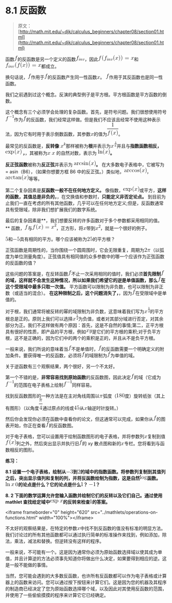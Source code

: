 # 8.1 反函数

> 原文： [http://math.mit.edu/~djk/calculus_beginners/chapter08/section01.html](http://math.mit.edu/~djk/calculus_beginners/chapter08/section01.html)

函数![](img/tex-8fa14cdd754f91cc6554c9e71929cce7.gif)的反函数是另一个定义的函数![](img/tex-3b3a6c8b2698ce7040bf08f8708213de.gif)，因此![](img/tex-266072a7627e34a1028359790362373e.gif)和![](img/tex-f04e050a44203a193089bb1c7ddba787.gif)都成立。

换句话说，![](img/tex-8fa14cdd754f91cc6554c9e71929cce7.gif)作用于![](img/tex-8fa14cdd754f91cc6554c9e71929cce7.gif)的反函数产生同一性函数![](img/tex-9dd4e461268c8034f5c8564e155c67a6.gif)。 ![](img/tex-8fa14cdd754f91cc6554c9e71929cce7.gif)作用于其反函数也是同一性函数。

我们之前遇到过这个概念。反演的典型例子是平方根。平方根函数是平方函数的倒数。

这个概念有三个必须学会处理的复杂函数。首先，是符号问题。我们很想使用符号![](img/tex-e55e328349414752113c4878dc62303f.gif)作为![](img/tex-8fa14cdd754f91cc6554c9e71929cce7.gif)的反函数，我们经常这样做。但是我们不应该且经常不使用这种表示法，因为它有时用于表示倒数函数，其参数![](img/tex-9dd4e461268c8034f5c8564e155c67a6.gif)的值为![](img/tex-860b7fe3904792a3eb277030626a2841.gif)。

最常见的反函数是，**反转像** ![](img/tex-1f31f8c0da2e32b6acaa5b9a0e5154e9.gif)那样被称为**根**并表示为![](img/tex-fb948c961db66429dcc9a638c40d5400.gif)并且与**指数函数相反，![](img/tex-f816c6890016193bb7c1429c6dfa7460.gif) ，**，其被称为![](img/tex-9dd4e461268c8034f5c8564e155c67a6.gif) ![](img/tex-9dd4e461268c8034f5c8564e155c67a6.gif) 的自然对数，表示为 **![](img/tex-082b0e41ac5d0f86aa6e51587580f3b7.gif)。**

**反正弦函数**被称为**反正弦**并表示为 **![](img/tex-6b5a3bd3ccba039520f633705222b7e3.gif)。** 在大多数电子表格中，它被写为= asin（B6），（如果你想要方框 B6 中的反正弦。）类似地，![](img/tex-ca694452d86056b222bbe8ed752de1aa.gif)，![](img/tex-e0ee86a6e0446425ac66e35bc988fe36.gif)等等。

第二个复杂因素是**反函数一般不在任何地方定义。** 像指数，![](img/tex-f816c6890016193bb7c1429c6dfa7460.gif)或平方，**这样的函数，其值总是非负的，**，在交换值和参数时，**只能定义非否定论点。** 到目前为止我们一直在考虑的所有其他函数，几乎可以在任何地方定义;但是，反函数通常具有受限域，除非我们想扩展我们的数字系统。

最后的复杂因素是**，我们想要反转的许多函数对于多个参数都采用相同的值。** 函数，![](img/tex-8fa14cdd754f91cc6554c9e71929cce7.gif)与![](img/tex-fbce4a1ebe576539394e9493e30c7e5e.gif)，正方形，将![](img/tex-9dd4e461268c8034f5c8564e155c67a6.gif)带到![](img/tex-32f5240d0dbf2ccbe75ef7f8ef2015e0.gif)，就是一个很好的例子。

![](img/tex-e4da3b7fbbce2345d7772b0674a318d5.gif)和![](img/tex-47c1b025fa18ea96c33fbb6718688c0f.gif)具有相同的平方。哪个应该被称为![](img/tex-8e296a067a37563370ded05f5a3bf3ec.gif)的平方根？

正弦函数是周期性的，当你围绕一个圆周围时，它会无限重复，周期为![](img/tex-c3198a6dbef629ca31403b4ccdff3fc7.gif)（以弧度为单位测量角度）。正弦值具有相同值的众多参数中的哪一个应该作为正弦函数的反函数的值？

这些问题的答案是，在反转函数![](img/tex-8fa14cdd754f91cc6554c9e71929cce7.gif)不止一次采用相同的值时，我们必须**首先限制![](img/tex-8fa14cdd754f91cc6554c9e71929cce7.gif)的域，这样就不会发生这种情况，**所以**如果我们希望它的逆是单值函数，那么![](img/tex-8fa14cdd754f91cc6554c9e71929cce7.gif)在这个受限域中最多只取一次值。** 平方函数可以限制为非负数，也可以限制为非正数（或适当的混合）。 **在这种限制之后，这个问题消失了，**，因为![](img/tex-8fa14cdd754f91cc6554c9e71929cce7.gif)在受限域中是单值的。

对于根，我们通常将被反转的幂的域限制为非负数，这意味着我们写为![](img/tex-d156fc4dc7b1d0eb31c97b6be2cd1bce.gif)的平方根总是正的。原则上我们可以选择![](img/tex-d156fc4dc7b1d0eb31c97b6be2cd1bce.gif)为负值，或者对其部分域进行否定，对其余部分为正。我们不这样做有两个原因：首先，这是不自然的事情;第二，正平方根具有很好的性质，即产品的平方根，例如![](img/tex-3e44107170a520582ade522fa73c1d15.gif)是它们的平方根的乘积;对于负平方根，这不是正确的，因为它们中的两个的乘积是正的，并且从不是负平方根。

一般来说，我们所说的意味着当![](img/tex-8fa14cdd754f91cc6554c9e71929cce7.gif)不是单值时，![](img/tex-8fa14cdd754f91cc6554c9e71929cce7.gif)的反函数需要一个明确定义的附加条件。要获得唯一的反函数，必须将![](img/tex-8fa14cdd754f91cc6554c9e71929cce7.gif)的域限制为![](img/tex-8fa14cdd754f91cc6554c9e71929cce7.gif)为单值的域。

关于逆函数有三个观察结果，两个很好，另一个不太好。

第一个不错的是，**非常容易找到原始函数**的反函数图，因此决定![](img/tex-8fa14cdd754f91cc6554c9e71929cce7.gif)的域（它成为![](img/tex-e55e328349414752113c4878dc62303f.gif)的范围在电子表格上绘制![](img/tex-e55e328349414752113c4878dc62303f.gif)同样容易。

找到反函数图形的一种方法是在主对角线周围以![](img/tex-4f08e3dba63dc6d40b22952c7a9dac6d.gif)弧度（![](img/tex-045117b0e0a11a242b9765e79cbf113f.gif)度）旋转纸张（其上有图形）（以角度![](img/tex-7d0ab8fde227931c7e02de2f71305a20.gif)通过原点的线或![](img/tex-6c8349cc7260ae62e3b1396831a8398f.gif)从![](img/tex-9dd4e461268c8034f5c8564e155c67a6.gif)轴逆时针旋转。）

然后你会发现你必须在函数中查看你的论文，但这通常可以完成，如果你从![](img/tex-8fa14cdd754f91cc6554c9e71929cce7.gif)的图表开始，你正在查看![](img/tex-8fa14cdd754f91cc6554c9e71929cce7.gif)的反函数图。

对于电子表格，您可以设置用于绘制函数图形的电子表格，并将参数列![](img/tex-9dd4e461268c8034f5c8564e155c67a6.gif)复制到值![](img/tex-50bbd36e1fd2333108437a2ca378be62.gif)列之外，然后突出显示并执行旧![](img/tex-8fa14cdd754f91cc6554c9e71929cce7.gif)的 xy 散点图和新的![](img/tex-9dd4e461268c8034f5c8564e155c67a6.gif)专栏。您将看到与函数相反的图形。

**练习：**

**8.1 设置一个电子表格，绘制从![](img/tex-b3149ecea4628efd23d2f86e5a723472.gif)到![](img/tex-c81e728d9d4c2f636f067f89cc14862c.gif)的域中的指数函数。将参数列复制到其值列之后，突出显示值列和复制的列，并将反函数绘制为指数，这是自然![](img/tex-cb139ffd45872a9a5f17ece5cdb1d314.gif)函数。 ![](img/tex-2e2d2bfd8d38a8371cedaa366a5c07ab.gif) ![](img/tex-cfcd208495d565ef66e7dff9f98764da.gif)的论点是什么？它的论点是什么![](img/tex-c4ca4238a0b923820dcc509a6f75849b.gif)？ ![](img/tex-6bb61e3b7bce0931da574d19d1d82c88.gif)？**

**8\. 2 下面的数学运算允许您输入函数并绘制它们的反转以及它们自己。通过使用 mathlet 查找给定域中![](img/tex-d2d9ff050c6216f119106a42e9624e9f.gif)的反转来检查![](img/tex-c4ca4238a0b923820dcc509a6f75849b.gif)的答案。**

&lt;iframe frameborder="0" height="620" src="../mathlets/operations-on-functions.html" width="100%"&gt;&lt;/iframe&gt;

不太好的观察结果是，在特定的参数![](img/tex-9dd4e461268c8034f5c8564e155c67a6.gif)中找不到反函数的值没有标准的明显方法。我们讨论过的所有其他函数都可以通过执行简单的标准操作来找到，例如添加，除法，乘法，减法和替换。但逆转没有这样的程序。

一般来说，不可能有一个。这是因为通常你必须为原始函数选择域以使其成为单值，并且计算逆的方法必须事先知道你将做出什么决定，如果要得到相应的逆。这是一般不能做的事情。

当然，您可能会遇到的大多数反函数，也许所有反函数都可以作为电子表格或计算器上的函数来访问。您可以通过按下按钮来计算它们。这是因为您的机器及其程序的制造商已经决定了您为原始函数选择哪个域，以及因此对其使用反函数的范围，并使用了一些偷偷摸摸的程序来计算它它已经确定。